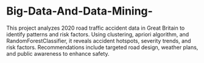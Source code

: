 # Big-Data-And-Data-Mining-
This project analyzes 2020 road traffic accident data in Great Britain to identify patterns and risk factors. Using clustering, apriori algorithm, and RandomForestClassifier, it reveals accident hotspots, severity trends, and risk factors. Recommendations include targeted road design, weather plans, and public awareness to enhance safety.
